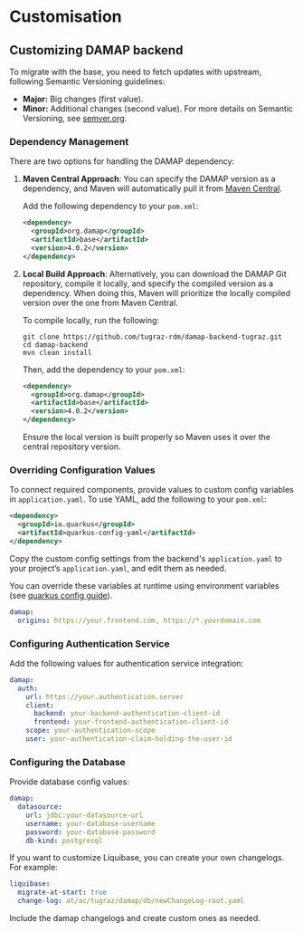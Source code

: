 # Customisation

## Customizing DAMAP backend

To migrate with the base, you need to fetch updates with upstream, following Semantic Versioning guidelines:

- **Major:** Big changes (first value).
- **Minor:** Additional changes (second value).
  For more details on Semantic Versioning, see [semver.org](https://semver.org/).

### Dependency Management

There are two options for handling the DAMAP dependency:

1. **Maven Central Approach**: You can specify the DAMAP version as a dependency, and Maven will automatically pull it from [Maven Central](https://central.sonatype.com/artifact/org.damap/base).

   Add the following dependency to your `pom.xml`:

   ```xml
   <dependency>
     <groupId>org.damap</groupId>
     <artifactId>base</artifactId>
     <version>4.0.2</version>
   </dependency>
   ```

2. **Local Build Approach**: Alternatively, you can download the DAMAP Git repository, compile it locally, and specify the compiled version as a dependency. When doing this, Maven will prioritize the locally compiled version over the one from Maven Central.

   To compile locally, run the following:

   ```shell
   git clone https://github.com/tugraz-rdm/damap-backend-tugraz.git
   cd damap-backend
   mvn clean install
   ```

   Then, add the dependency to your `pom.xml`:

   ```xml
   <dependency>
     <groupId>org.damap</groupId>
     <artifactId>base</artifactId>
     <version>4.0.2</version>
   </dependency>
   ```

   Ensure the local version is built properly so Maven uses it over the central repository version.

### Overriding Configuration Values

To connect required components, provide values to custom config variables in `application.yaml`. To use YAML, add the following to your `pom.xml`:

```xml
<dependency>
  <groupId>io.quarkus</groupId>
  <artifactId>quarkus-config-yaml</artifactId>
</dependency>
```

Copy the custom config settings from the backend's `application.yaml` to your project’s `application.yaml`, and edit them as needed.

You can override these variables at runtime using environment variables (see [quarkus config guide](https://quarkus.io/guides/config-reference)).

```yaml
damap:
  origins: https://your.frontend.com, https://*.yourdomain.com
```

### Configuring Authentication Service

Add the following values for authentication service integration:

```yaml
damap:
  auth:
    url: https://your.authentication.server
    client:
      backend: your-backend-authentication-client-id
      frontend: your-frontend-authentication-client-id
    scope: your-authentication-scope
    user: your-authentication-claim-holding-the-user-id
```

### Configuring the Database

Provide database config values:

```yaml
damap:
  datasource:
    url: jdbc:your-datasource-url
    username: your-database-username
    password: your-database-password
    db-kind: postgresql
```

If you want to customize Liquibase, you can create your own changelogs. For example:

```yaml
liquibase:
  migrate-at-start: true
  change-log: at/ac/tugraz/damap/db/newChangeLog-root.yaml
```

Include the damap changelogs and create custom ones as needed.
